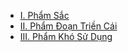 - [I. Phẩm Sắc](/kinhtangchi/c-sujato-tmc-vi/01-001-pham-sac)
- [II. Phẩm Ðoạn Triền Cái](/kinhtangchi/c-sujato-tmc-vi/01-002-pham-doan-trien-cai)
- [III. Phẩm Khó Sử Dụng](/kinhtangchi/c-sujato-tmc-vi/01-003-pham-kho-su-dung)
